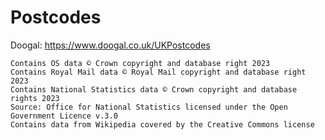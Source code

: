 
# Postcodes

Doogal: https://www.doogal.co.uk/UKPostcodes

```
Contains OS data © Crown copyright and database right 2023
Contains Royal Mail data © Royal Mail copyright and database right 2023
Contains National Statistics data © Crown copyright and database rights 2023
Source: Office for National Statistics licensed under the Open Government Licence v.3.0
Contains data from Wikipedia covered by the Creative Commons license 
```
